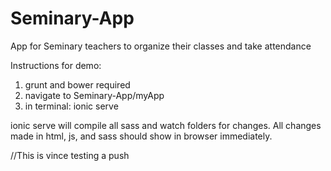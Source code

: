 Seminary-App
============

App for Seminary teachers to organize their classes and take attendance

Instructions for demo:
1. grunt and bower required
2. navigate to Seminary-App/myApp
3. in terminal: ionic serve

ionic serve will compile all sass and watch folders for changes.  All changes made in html, js, and sass should show in browser immediately.


//This is vince testing a push


